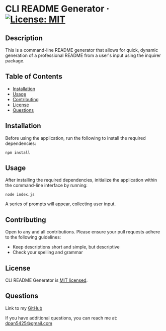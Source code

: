 # CLI README Generator · [![License: MIT](https://img.shields.io/badge/License-MIT-yellow.svg)](https://opensource.org/licenses/MIT)

  ## Description

  This is a command-line README generator that allows for quick, dynamic generation of a professional README from a user's input using the inquirer package.
  
  
  ## Table of Contents
  
  * [Installation](#installation)
  * [Usage](#usage)
  * [Contributing](#contributing)
  * [License](#license)
  * [Questions](#questions)
  
  
  ## Installation
  
  Before using the application, run the following to install the required dependencies:
```
npm install
```
  
  
  ## Usage 
  
  After installing the required dependencies, initialize the application within the command-line interface by running:
```
node index.js
```

A series of prompts will appear, collecting user input.
  
  ## Contributing
    
  Open to any and all contributions. Please ensure your pull requests adhere to the following guidelines:
  - Keep descriptions short and simple, but descriptive
  - Check your spelling and grammar


  ## License
  
  CLI README Generator is [MIT licensed](https://opensource.org/licenses/MIT).

  ## Questions

  Link to my [GitHub](https://github.com/dpan-5)
  
  If you have additional questions, you can reach me at: dpan5425@gmail.com
